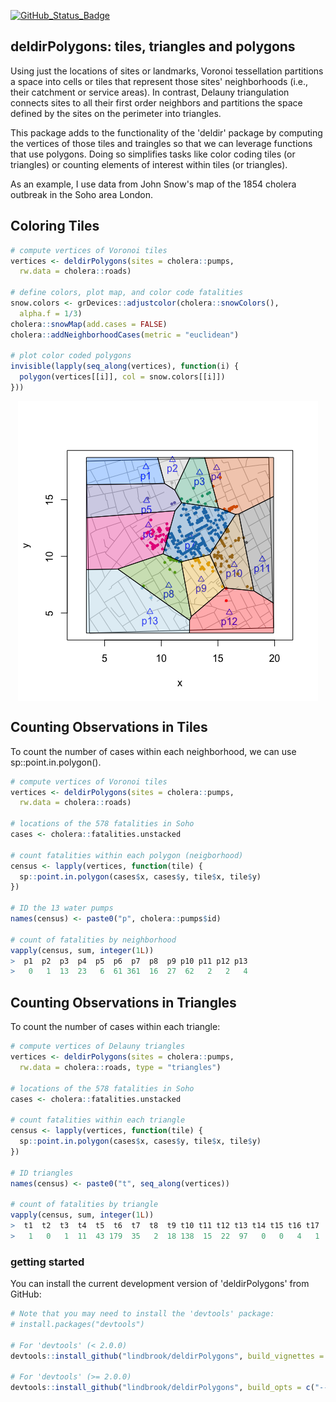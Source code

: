 
<!-- README.md is generated from README.Rmd. Please edit that file -->
[![GitHub\_Status\_Badge](https://img.shields.io/badge/GitHub-0.0.9011-red.svg)](https://github.com/lindbrook/cholera/blob/master/NEWS)

deldirPolygons: tiles, triangles and polygons
---------------------------------------------

Using just the locations of sites or landmarks, Voronoi tessellation partitions a space into cells or tiles that represent those sites' neighborhoods (i.e., their catchment or service areas). In contrast, Delauny triangulation connects sites to all their first order neighbors and partitions the space defined by the sites on the perimeter into triangles.

This package adds to the functionality of the 'deldir' package by computing the vertices of those tiles and traingles so that we can leverage functions that use polygons. Doing so simplifies tasks like color coding tiles (or triangles) or counting elements of interest within tiles (or triangles).

As an example, I use data from John Snow's map of the 1854 cholera outbreak in the Soho area London.

Coloring Tiles
--------------

``` r
# compute vertices of Voronoi tiles
vertices <- deldirPolygons(sites = cholera::pumps,
  rw.data = cholera::roads)

# define colors, plot map, and color code fatalities
snow.colors <- grDevices::adjustcolor(cholera::snowColors(),
  alpha.f = 1/3)
cholera::snowMap(add.cases = FALSE)
cholera::addNeighborhoodCases(metric = "euclidean")

# plot color coded polygons
invisible(lapply(seq_along(vertices), function(i) {
  polygon(vertices[[i]], col = snow.colors[[i]])
}))
```

<img src="README_files/figure-markdown_github/coloring-1.png" style="display: block; margin: auto;" />

Counting Observations in Tiles
------------------------------

To count the number of cases within each neighborhood, we can use sp::point.in.polygon().

``` r
# compute vertices of Voronoi tiles
vertices <- deldirPolygons(sites = cholera::pumps,
  rw.data = cholera::roads)

# locations of the 578 fatalities in Soho
cases <- cholera::fatalities.unstacked

# count fatalities within each polygon (neigborhood)
census <- lapply(vertices, function(tile) {
  sp::point.in.polygon(cases$x, cases$y, tile$x, tile$y)
})

# ID the 13 water pumps
names(census) <- paste0("p", cholera::pumps$id)

# count of fatalities by neighborhood
vapply(census, sum, integer(1L))
>  p1  p2  p3  p4  p5  p6  p7  p8  p9 p10 p11 p12 p13 
>   0   1  13  23   6  61 361  16  27  62   2   2   4
```

Counting Observations in Triangles
----------------------------------

To count the number of cases within each triangle:

``` r
# compute vertices of Delauny triangles
vertices <- deldirPolygons(sites = cholera::pumps,
  rw.data = cholera::roads, type = "triangles")

# locations of the 578 fatalities in Soho
cases <- cholera::fatalities.unstacked

# count fatalities within each triangle
census <- lapply(vertices, function(tile) {
  sp::point.in.polygon(cases$x, cases$y, tile$x, tile$y)
})

# ID triangles
names(census) <- paste0("t", seq_along(vertices))

# count of fatalities by triangle
vapply(census, sum, integer(1L))
>  t1  t2  t3  t4  t5  t6  t7  t8  t9 t10 t11 t12 t13 t14 t15 t16 t17 
>   1   0   1  11  43 179  35   2  18 138  15  22  97   0   0   4   1
```

### getting started

You can install the current development version of 'deldirPolygons' from GitHub:

``` r
# Note that you may need to install the 'devtools' package:
# install.packages("devtools")

# For 'devtools' (< 2.0.0)
devtools::install_github("lindbrook/deldirPolygons", build_vignettes = TRUE)

# For 'devtools' (>= 2.0.0)
devtools::install_github("lindbrook/deldirPolygons", build_opts = c("--no-resave-data", "--no-manual"))
```
